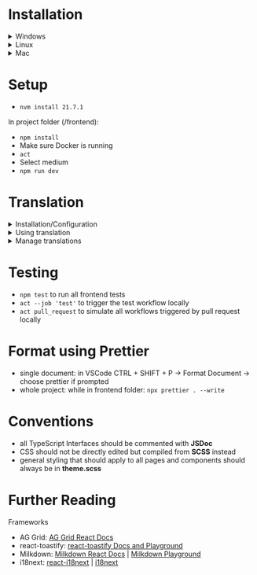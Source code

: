 # Installation

<details>
<summary>Windows</summary>

Download and install **nvm**

-   <a href="https://github.com/coreybutler/nvm-windows">nvm-windows</a>

Run **setup** script

-   In Admin Powershell navigate to your project folder (**/frontend**):

-   `powershell -ExecutionPolicy Bypass -File .\scripts\setup.ps1`


Download and Install **chocolatey**

-   In admin powershell:

```powershell
Set-ExecutionPolicy Bypass -Scope Process -Force; [System.Net.ServicePointManager]::SecurityProtocol = [System.Net.ServicePointManager]::SecurityProtocol -bor 3072; iex ((New-Object System.Net.WebClient).DownloadString('https://community.chocolatey.org/install.ps1'))
```

-   After the install is finished log out

Download and Install **Docker**

-   <a href="https://desktop.docker.com/win/main/amd64/Docker%20Desktop%20Installer.exe">Docker Desktop</a>

Download and Install **act**

-   In Admin Powershell navigate to your project folder (**/frontend**):
-   `choco install act-cli`
</details>

<details>
<summary>Linux</summary>

Download and Install **nvm**

-   <a href="https://github.com/nvm-sh/nvm">nvm-sh</a>

Download and Install **act**

-   `curl https://raw.githubusercontent.com/nektos/act/master/install.sh | sudo bash`

Navigate to your **frontend** folder, then run the setup script

-   `chmod +x ./scripts/setup.sh`
-   `bash ./scripts/setup.sh`

</details>

<details>
<summary>Mac</summary>

Download and install **nvm**

-   <a href="https://github.com/nvm-sh/nvm">nvm-sh</a>

Download and Install **Docker**

-   <a href="https://docs.docker.com/desktop/install/mac-install/">Docker Desktop</a>

Download and Install **act**

-   `brew install act`

</details>

# Setup

-   `nvm install 21.7.1`

In project folder (/frontend):

-   `npm install`
-   Make sure Docker is running
-   `act`
-   Select medium
-   `npm run dev`

# Translation

<details>
<summary>Installation/Configuration</summary>

-   For VSCode use **i18n Ally** extension
    -   **/frontend** folder has to be opened folder to apply pre-configured settings for **i18n Ally**

</details>

<details>
<summary>Using translation</summary>

1. Import translation via `import { useTranslation } from 'react-i18next';`
2. Inside component declaration define translation function: `const { t } = useTranslation({NAMESPACE/S});`
    1. replace `{NAMESPACE/S}` with e.g. `'main'` for single namespace use
    2. replace `{NAMESPACE/S}` with e.g. `['main', 'admin']` for multiple namespace use
3. Replace hard-coded string with `t({KEY})` (using only one namespace) | `t('{KEY}', { ns: '{NAMESPACE}'})` (using more than one namespaces)
    1. replace `{KEY}` with corresponding key defined in namespace files.
    2. if you are using more than one namespaces in one component:
        1. For the first namespace inside of the array (see **Point 2.2.**) you don't have to add the namespace. E.g. `t('buttonOK')` is enough.
        2. If you want to use other namespace than the first, you have to add the namespace. E.g. `t('buttonOK', { ns: 'admin' })`
4. For using parametric translations, add the parameter as option (beside `ns`, if used). E.g. `t('userMessage', { ns: 'admin', id: userID })`

</details>

<details>
<summary>Manage translations</summary>

<blockquote>
<details>
<summary>If namespace already existing</summary>

1.  Go to **i18n ally** extension inside VS Code --> On "Tree" submenu click on **+** for creating a new key.
2.  Insert a key name.
3.  Insert a translation for english language.
    1.  For parametric translations: Replace parameter with following pattern: `{{PARAMETER}}`. E.g. `User with ID {{id}}.`
    2.  See **Using translation** --> **Point 4** how to use parametric translations.
4.  Select the file you want to store the key-value.

</details>

<details>
<summary>If you want to add a new namespace</summary>

1.  Create one new file per language folder. Name the files like you want to name the namespace.
2.  Inside file `i18n.ts`, import the created files and add the imports to `resources`.
3.  After that continue with **If namespace already existing**.

</details>
</blockquote>

</details>

# Testing

-   `npm test` to run all frontend tests
-   `act --job 'test'` to trigger the test workflow locally
-   `act pull_request` to simulate all workflows triggered by pull request locally

# Format using Prettier

-   single document: in VSCode CTRL + SHIFT + P -> Format Document -> choose prettier if prompted
-   whole project: while in frontend folder: `npx prettier . --write`

# Conventions

-   all TypeScript Interfaces should be commented with **JSDoc**
-   CSS should not be directly edited but compiled from **SCSS** instead
-   general styling that should apply to all pages and components should always be in **theme.scss**

# Further Reading

Frameworks

-   AG Grid: <a href="https://www.ag-grid.com/react-data-grid/getting-started/">AG Grid React Docs</a>
-   react-toastify: <a href="https://fkhadra.github.io/react-toastify/introduction/">react-toastify Docs and Playground</a>
-   Milkdown: <a href="https://milkdown.dev/docs/recipes/react">Milkdown React Docs</a> | <a href="https://milkdown.dev/playground">Milkdown Playground</a>
-   i18next: <a href="https://react.i18next.com/">react-i18next</a> | <a href="https://i18next.com/">i18next</a>
